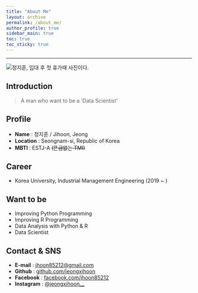 ```yaml
---
title: "About Me"
layout: archive
permalink: /about_me/
author_profile: true
sidebar_main: true
toc: true
toc_sticky: true
---
```



-------------------------------
![정지훈, 입대 후 첫 휴가때 사진이다.](https://scontent-ssn1-1.xx.fbcdn.net/v/t1.6435-9/165897040_1318111975220006_8347677221555786746_n.jpg?_nc_cat=101&ccb=1-3&_nc_sid=09cbfe&_nc_ohc=7v3wHGj70eoAX_u8JkY&tn=yv-9s_I_kPylStqH&_nc_ht=scontent-ssn1-1.xx&oh=8b6be9547c2dcbbde0e91953cbd27780&oe=6122D54B)


## **Introduction**


> A man who want to be a 'Data Scientist'


## **Profile**


- **Name** : 정지훈 / Jihoon, Jeong
- **Location** : Seongnam-si, Republic of Korea
- **MBTI** : ESTJ-A ~~(뜬금없는 TMI)~~


## **Career**


- Korea University, Industrial Management Engineering (2019 ~ )


## **Want to be**


- Improving Python Programming
- Improving R Programming
- Data Analysis with Python & R
- Data Scientist


## **Contact & SNS**


- **E-mail** : jhoon85212@gmail.com
- **Github** : [github.com/jeongxihoon](https://github.com/jeongxihoon)
- **Facebook** : [facebook.com/jhoon85212](https://www.facebook.com/jhoon85212)
- **Instagram** : [@jeongxihoon__](https://www.instagram.com/jeongxihoon__)
